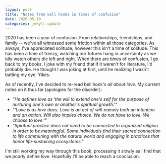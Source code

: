 ```yaml
---
layout: post
title: "Notes from bell hooks in times of confusion"
date: 2020-05-10
categories: jekyll update
---
```


2020 has been a year of confusion. From relationships, friendships, and family -- we've all witnessed some friction within all those categories. As always, I've appreciated solitude; however this isn't a time of solitude. This has been a time of frenzy, watching our futures hang in uncertainty as we idly watch others die left and right. When there are times of confusion, I go back to my books. I joke with my friend that if it weren't for literature, I'd probably die. He thought I was joking at first, until he realizing I wasn't batting my eye. Yikes.

As of recently, I've decided to re-read bell hook's _all about love_. My current notes on it thus far (apologies for the disorder):

* _"He defines love as 'the will to extend one's self for the purpose of nurturing one's own or another's spiritual growth.'"_
* _"'Love is as love does. Love is an act of will-namely both an intention and an action. Will also implies choice. We do not have to love. We choose to love.'"_
* _"Spiritual practice does not need to be connected to organized religion in order to be meaningful. Some individuals find their sacred connection to life communing with the natural world and engaging in practices that honor life-sustaining ecosystems."_

I'm still working my way through this book, processing it slowly as I find that we poorly define love. Hopefully I'll be able to reach a conclusion.
